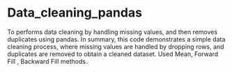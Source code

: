 # Data_cleaning_pandas
To performs data cleaning by handling missing values, and then removes duplicates using pandas.
In summary, this code demonstrates a simple data cleaning process, where missing values are handled by dropping rows, and duplicates are removed to obtain a cleaned dataset.
Used Mean, Forward Fill , Backward Fill methods.
